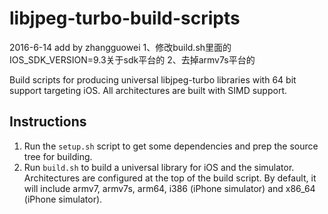 libjpeg-turbo-build-scripts
===========================
2016-6-14 add by zhangguowei
1、修改build.sh里面的IOS_SDK_VERSION=9.3关于sdk平台的
2、去掉armv7s平台的


Build scripts for producing universal libjpeg-turbo libraries with 64 bit
support targeting iOS. All architectures are built with SIMD support.

## Instructions

1. Run the `setup.sh` script to get some dependencies and prep the source tree
   for building.
2. Run `build.sh` to build a universal library for iOS and the simulator.
   Architectures are configured at the top of the build script. By default, it
   will include armv7, armv7s, arm64, i386 (iPhone simulator) and x86_64 (iPhone
   simulator).
